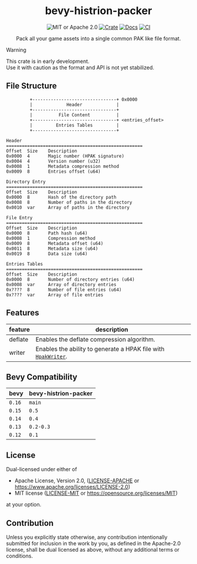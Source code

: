 <h1 align="center">bevy-histrion-packer</h1>

<div align="center">

![MIT or Apache 2.0](https://img.shields.io/badge/License-MIT%20or%20Apache%202.0-blue.svg)
[![Crate](https://img.shields.io/crates/v/bevy-histrion-packer.svg)](https://crates.io/crates/bevy-histrion-packer)
[![Docs](https://docs.rs/bevy-histrion-packer/badge.svg)](https://docs.rs/bevy-histrion-packer)
[![CI](https://github.com/ldubos/bevy-histrion-packer/workflows/CI/badge.svg)](https://github.com/ldubos/bevy-histrion-packer/actions)

Pack all your game assets into a single common PAK like file format.

</div>

> [!WARNING]
> This crate is in early development.<br/>
> Use it with caution as the format and API is not yet stabilized.

## File Structure

```
         +--------------------------------+ 0x0000
         |             Header             |
         +--------------------------------+
         |          File Content          |
         +--------------------------------+ <entries_offset>
         |         Entries Tables         |
         +--------------------------------+

Header
====================================================
Offset  Size    Description
0x0000  4       Magic number (HPAK signature)
0x0004  4       Version number (u32)
0x0008  1       Metadata compression method
0x0009  8       Entries offset (u64)

Directory Entry
====================================================
Offset  Size    Description
0x0000  8       Hash of the directory path
0x0008  8       Number of paths in the directory
0x0010  var     Array of paths in the directory

File Entry
====================================================
Offset  Size    Description
0x0000  8       Path hash (u64)
0x0008  1       Compression method
0x0009  8       Metadata offset (u64)
0x0011  8       Metadata size (u64)
0x0019  8       Data size (u64)

Entries Tables
====================================================
Offset  Size    Description
0x0000  8       Number of directory entries (u64)
0x0008  var     Array of directory entries
0x????  8       Number of file entries (u64)
0x????  var     Array of file entries
```

## Features

| feature | description                                                                              |
| ------- | ---------------------------------------------------------------------------------------- |
| deflate | Enables the deflate compression algorithm.                                               |
| writer  | Enables the ability to generate a HPAK file with [`HpakWriter`](./src/format/writer.rs). |

## Bevy Compatibility

| bevy   | bevy-histrion-packer |
| ------ | -------------------- |
| `0.16` | `main`               |
| `0.15` | `0.5`                |
| `0.14` | `0.4`                |
| `0.13` | `0.2-0.3`            |
| `0.12` | `0.1`                |

## License

Dual-licensed under either of

- Apache License, Version 2.0, ([LICENSE-APACHE](/LICENSE-APACHE) or <https://www.apache.org/licenses/LICENSE-2.0>)
- MIT license ([LICENSE-MIT](/LICENSE-MIT) or <https://opensource.org/licenses/MIT>)

at your option.

## Contribution

Unless you explicitly state otherwise, any contribution intentionally submitted
for inclusion in the work by you, as defined in the Apache-2.0 license, shall be dual licensed as above, without any
additional terms or conditions.
